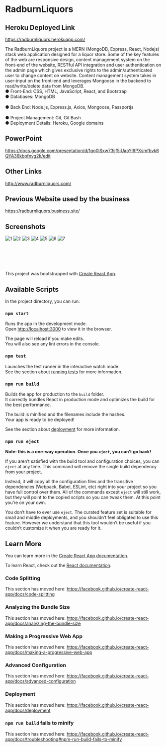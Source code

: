 # RadburnLiquors

## Heroku Deployed Link
https://radburnliquors.herokuapp.com/

The RadburnLiquors project is a MERN (MongoDB, Express, React, Nodejs) stack web application designed for a liquor store. Some of the key features of the web are responsive design, content management system on the front-end of the website, RESTful API integration and user authentication on the admin page which gives exclusive rights to the admin/authenticated user to change content on website. Content management system takes in user-input on the front-end and leverages Mongoose in the backend to read/write/delete data from MongoDB. 
<br />
● Front-End: CSS, HTML, JavaScript, React, and Bootstrap
<br />
● Databases: MongoDB	
<br />
● Back End: Node.js, Express.js, Axios, Mongoose, Passportjs	
<br />
● Project Management: Git, Git Bash
<br />
● Deployment Details: Heroku, Google domains
<br />

## PowerPoint
https://docs.google.com/presentation/d/1qq0iSxw73ijf5iUaoYl6PXsmfbvk6QYA36kbpfnvg2k/edit
<br />

## Other Links
 http://www.radburnliquors.com/
 <br />
 
## Previous Website used by the business 
 https://radburnliquors.business.site/
 <br />
 
## Screenshots
![1](https://user-images.githubusercontent.com/45401070/54795213-a0633a00-4c21-11e9-8d11-e473dfcd1449.PNG)
![2](https://user-images.githubusercontent.com/45401070/54795214-a0633a00-4c21-11e9-8c82-0d75e8664ff6.PNG)
![3](https://user-images.githubusercontent.com/45401070/54795215-a0633a00-4c21-11e9-94ef-f082b62fd739.PNG)
![4](https://user-images.githubusercontent.com/45401070/54795216-a0633a00-4c21-11e9-91cd-ac9a074327a2.PNG)
![5](https://user-images.githubusercontent.com/45401070/54795217-a0633a00-4c21-11e9-825d-fff0bdc7b698.PNG)
![6](https://user-images.githubusercontent.com/45401070/54795218-a0fbd080-4c21-11e9-8ce2-9ab2b27d8c1c.PNG)
![7](https://user-images.githubusercontent.com/45401070/54795219-a0fbd080-4c21-11e9-96ee-aed83e254b85.PNG)

<br /><br /><br /><br />


This project was bootstrapped with [Create React App](https://github.com/facebook/create-react-app).

## Available Scripts

In the project directory, you can run:

### `npm start`

Runs the app in the development mode.<br>
Open [http://localhost:3000](http://localhost:3000) to view it in the browser.

The page will reload if you make edits.<br>
You will also see any lint errors in the console.

### `npm test`

Launches the test runner in the interactive watch mode.<br>
See the section about [running tests](https://facebook.github.io/create-react-app/docs/running-tests) for more information.

### `npm run build`

Builds the app for production to the `build` folder.<br>
It correctly bundles React in production mode and optimizes the build for the best performance.

The build is minified and the filenames include the hashes.<br>
Your app is ready to be deployed!

See the section about [deployment](https://facebook.github.io/create-react-app/docs/deployment) for more information.

### `npm run eject`

**Note: this is a one-way operation. Once you `eject`, you can’t go back!**

If you aren’t satisfied with the build tool and configuration choices, you can `eject` at any time. This command will remove the single build dependency from your project.

Instead, it will copy all the configuration files and the transitive dependencies (Webpack, Babel, ESLint, etc) right into your project so you have full control over them. All of the commands except `eject` will still work, but they will point to the copied scripts so you can tweak them. At this point you’re on your own.

You don’t have to ever use `eject`. The curated feature set is suitable for small and middle deployments, and you shouldn’t feel obligated to use this feature. However we understand that this tool wouldn’t be useful if you couldn’t customize it when you are ready for it.

## Learn More

You can learn more in the [Create React App documentation](https://facebook.github.io/create-react-app/docs/getting-started).

To learn React, check out the [React documentation](https://reactjs.org/).

### Code Splitting

This section has moved here: https://facebook.github.io/create-react-app/docs/code-splitting

### Analyzing the Bundle Size

This section has moved here: https://facebook.github.io/create-react-app/docs/analyzing-the-bundle-size

### Making a Progressive Web App

This section has moved here: https://facebook.github.io/create-react-app/docs/making-a-progressive-web-app

### Advanced Configuration

This section has moved here: https://facebook.github.io/create-react-app/docs/advanced-configuration

### Deployment

This section has moved here: https://facebook.github.io/create-react-app/docs/deployment

### `npm run build` fails to minify

This section has moved here: https://facebook.github.io/create-react-app/docs/troubleshooting#npm-run-build-fails-to-minify
